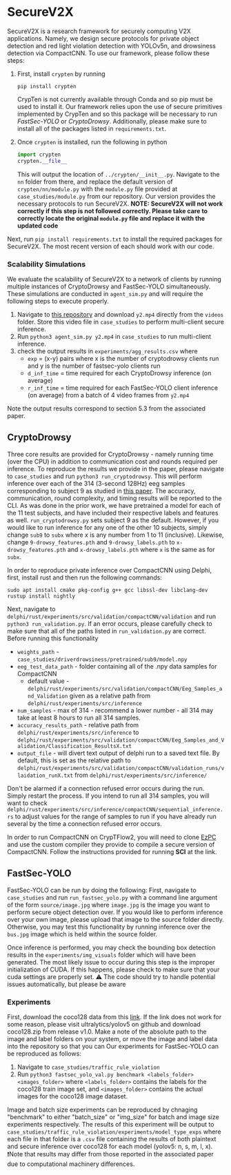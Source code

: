 # SecureV2X

SecureV2X is a research framework for securely computing V2X 
applications. Namely, we design secure protocols for private object detection and red light violation detection
with YOLOv5n, and drowsiness detection via CompactCNN. To use our
framework, please follow these steps:

1. First, install `crypten` by running 
   
   ```
   pip install crypten
   ```

   CrypTen is not currently available through Conda and so pip must
   be used to install it.
   Our framework relies upon the use of secure primitives implemented by 
   CrypTen and so this package will be necessary to run *FastSec-YOLO*
   or *CryptoDrowsy*. Additionally, please make sure to install all of
   the packages listed in `requirements.txt`. 
2. Once `crypten` is installed, run the following in python
   
   ```python
   import crypten
   crypten.__file__
   ```

   This will output the location of `../crypten/__init__.py`. Navigate
   to the `nn` folder from there, and replace the default version of  `crypten/nn/module.py` with the `module.py` file provided
   at `case_studies/module.py` from our repository. Our version provides
   the necessary protocols to run SecureV2X. **NOTE: SecureV2X will not
   work correctly if this step is not followed correctly. Please take
   care to correctly locate the original `module.py` file and replace
   it with the updated code**

Next, run `pip install requirements.txt` to install the required packages for SecureV2X. 
The most recent version of each should work with our code. 

### Scalability Simulations

We evaluate the scalability of SecureV2X to a network of clients by running multiple 
instances of CryptoDrowsy and FastSec-YOLO simultaneously. These simulations are 
conducted in `agent_sim.py` and will require the following steps to execute 
properly. 

1. Navigate to [this repository](https://github.com/AhmadYahya97/Fully-Automated-red-light-Violation-Detection)
   and download `y2.mp4` directly from the `videos` folder. Store this video file
   in `case_studies` to perform multi-client secure inference. 
2. Run `python3 agent_sim.py y2.mp4` in `case_studies` to run multi-client inference. 
3. check the output results in `experiments/agg_results.csv` where 
   + `exp` = (x-y) pairs where x is the number of cryptodrowsy clients run and y is the number of 
     fastsec-yolo clients run
   + `d_inf_time` = time required for each CryptoDrowsy inference (on average)
   + `r_inf_time` = time required for each FastSec-YOLO client inference (on average)
     from a batch of 4 video frames from `y2.mp4`

Note the output results correspond to section 5.3 from the associated paper. 

## CryptoDrowsy

Three core results are provided for CryptoDrowsy - namely running time (over the CPU) 
in addition to communication cost and rounds required per inference.
To reproduce the results we provide in the paper, please navigate to 
`case_studies` and run `python3 run_cryptodrowsy`. This will perform inference
over each of the 314 (3-second 128Hz) eeg samples corresponding to subject 9
as studied in [this paper](https://arxiv.org/abs/2106.00613).
The accuracy, communication, round complexity, and timing results will be reported
to the CLI. As was done in the prior work, we have pretrained a model for each 
of the 11 test subjects, and have included their respective labels and features
as well. `run_cryptodrowsy.py` sets subject 9 as the default. However, if you 
would like to run inference for any one of the other 10 subjects, simply 
change `sub9` to `subx` where $x$ is any number from 1 to 11 (inclusive). 
Likewise, change `9-drowsy_features.pth` and `9-drowsy_labels.pth` 
to `x-drowsy_features.pth` and `x-drowsy_labels.pth` where `x` is the same
as for `subx`. 

In order to reproduce private inference over CompactCNN using Delphi, 
first, install rust and then run the following commands:

```
sudo apt install cmake pkg-config g++ gcc libssl-dev libclang-dev
rustup install nightly
```

Next, navigate to `delphi/rust/experiments/src/validation/compactCNN/validation` and 
run `python3 run_validation.py`. If an error occurs, please carefully check to make
sure that all of the paths listed in `run_validation.py` are correct. 
Before running this functionality

+ `weights_path` - `case_studies/driverdrowsiness/pretrained/sub9/model.npy`
+ `eeg_test_data_path` - folder containing all of the .npy data samples for CompactCNN
  + default value - `delphi/rust/experiments/src/validation/compactCNN/Eeg_Samples_and_Validation`
    given as a relative path from `delphi/rust/experiments/src/inference`
+ `num_samples` - max of 314 - recommend a lower number - all 314 may take at least 
  8 hours to run all 314 samples.
+ `accuracy_results_path` - relative path from `delphi/rust/experiments/src/inference` to 
  `delphi/rust/experiments/src/validation/compactCNN/Eeg_Samples_and_Validation/Classification_ResultsX.txt`
+ `output_file` - will divert text output of delphi run to a saved text file. By default, this 
  is set as the relative path to `delphi/rust/experiments/src/validation/compactCNN/validation_runs/vlaidation_runX.txt` from `delphi/rust/experiments/src/inference/`

Don't be alarmed if a connection refused error occurs during the run. Simply restart
the process. If you intend to run all 314 samples, you will want to check 
`delphi/rust/experiments/src/inference/compactCNN/sequential_inference.rs` to adjust
values for the range of samples to run if you have already run several by the 
time a connection refused error occurs. 

In order to run CompactCNN on CrypTFlow2, you will need to clone [EzPC](https://github.com/mpc-msri/EzPC)
and use the custom compiler they provide to compile a secure version of CompactCNN. Follow the 
instructions provided for running **SCI** at the link. 

## FastSec-YOLO

FastSec-YOLO can be run by doing the following:
First, navigate to `case_studies` and run `run_fastsec_yolo.py` with a command line 
argument of the form `source/image.jpg` where `image.jpg` is the image you want to 
perform secure object detection over. If you would like to perform inference over 
your own image, please upload that image to the source folder directly. Otherwise, 
you may test this functionality by running inference over the `bus.jpg` image 
which is held within the source folder. 

Once inference is performed, you may check the bounding box detection results 
in the `experiments/img_visuals` folder which will have been generated. 
The most likely issue to occur during this step is the improper initialization
of CUDA. If this happens, please check to make sure that your cuda settings 
are properly set. ⚠️ The code should try to handle potential issues automatically, 
but please be aware 

### Experiments

First, download the coco128 data from this [link](https://github.com/ultralytics/yolov5/releases/download/v1.0/coco128.zip). If the link does not work for some reason, please visit ultralytics/yolov5 on github and download
coco128.zip from release v1.0. 
Make a note of the absolute path to the image and label folders on your system,
or move the image and label data into the repository so that you can 
Our experiments for FastSec-YOLO can be reproduced as follows:

1. Navigate to `case_studies/traffic_rule_violation`
2. Run `python3 fastsec_yolo_val.py benchmark <labels_folder> <images_folder>` 
   where `<labels_folder>` contains the labels for the coco128 train image 
   set, and `<images_folder>` contains the actual images for the coco128 image
   dataset. 

Image and batch size experiments can be reproduced by chnaging "benchmark" to 
either "batch_size" or "img_size" for batch and image size experiments respectively.
The results of this experiment will be output to `case_studies/traffic_rule_violation/experiments/model_type_exps`
where each file in that folder is a `.csv` file containing the results of both plaintext
and secure inference over coco128 for each model (yolov5: n, s, m, l, x).
❗Note that results may differ from those reported in the associated paper due to 
computational machinery differences. 

<!-- ## TODO: 8/5/24

1. Add the modified version of CrypTen to the repository with reproducible instructions
   to install the updated version of the code from source.
2. Clean up the crypten compactcnn implementation and convert to a script which can be run 
   more conveniently
3. Include instructions for accessing the data utilized for this work (make sure this is robust)
4. Update fully-automated RLR detection script, and move into the main v2x-delphi-2pc repo
   (the repo needs to be renamed as well to "v2x-2pc" or something)

For this code to work, we need to run all scripts from the case_studies package as a 
relative call now. This is because I have restructured everything as a package format. -->
